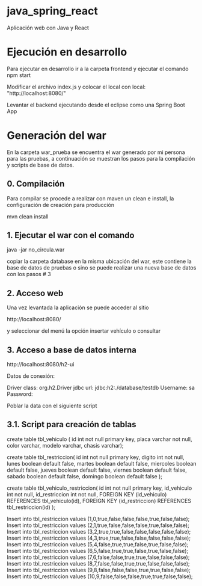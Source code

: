 # java_spring_react
Aplicación web con Java y React

# Ejecución en desarrollo
Para ejecutar en desarrollo ir a la carpeta frontend y ejecutar el comando 
npm start

Modificar el archivo index.js y colocar el local con 
local: "http://localhost:8080/"

Levantar el backend ejecutando desde el eclipse como una Spring Boot App

# Generación del war
En la carpeta war_prueba se encuentra el war generado por mi persona para las pruebas, a continuación se muestran los pasos para la compilación y scripts de base de datos.

## 0. Compilación
Para compilar se procede a realizar con maven un clean e install, la configuración de creación para producción

mvn clean install

## 1. Ejecutar el war con el comando
java -jar no_circula.war

copiar la carpeta database en la misma ubicación del war, este contiene la base de datos de pruebas o sino se puede realizar una nueva base de datos con los pasos # 3

## 2. Acceso web
Una vez levantada la aplicación se puede acceder al sitio

http://localhost:8080/

y seleccionar del menú la opción insertar vehículo o consultar

## 3. Acceso a base de datos interna
http://localhost:8080/h2-ui

Datos de conexión:

Driver class: org.h2.Driver
jdbc url: jdbc:h2:./database/testdb
Username: sa
Password: <dejar en blanco>

Poblar la data con el siguiente script

## 3.1. Script para creación de tablas
create table tbl_vehiculo (
id int not null primary key,
placa varchar not null,
color varchar,
modelo varchar,
chasis varchar);

create table tbl_restriccion( 
id int not null primary key,
digito int not null,
lunes boolean default false,
martes boolean default false,
miercoles boolean default false,
jueves boolean default false,
viernes boolean default false,
sabado boolean default false,
domingo boolean default false
);

create table tbl_vehiculo_restriccion( 
id int not null primary key,
id_vehiculo int not null,
id_restriccion int not null,
FOREIGN KEY (id_vehiculo) REFERENCES tbl_vehiculo(id),
FOREIGN KEY (id_restriccion) REFERENCES tbl_restriccion(id)
);


Insert into tbl_restriccion values (1,0,true,false,false,false,true,false,false);
Insert into tbl_restriccion values (2,1,true,false,false,false,true,false,false);
Insert into tbl_restriccion values (3,2,true,true,false,false,false,false,false);
Insert into tbl_restriccion values (4,3,true,true,false,false,false,false,false);
Insert into tbl_restriccion values (5,4,false,true,true,false,true,false,false);
Insert into tbl_restriccion values (6,5,false,true,true,false,true,false,false);
Insert into tbl_restriccion values (7,6,false,false,true,true,false,false,false);
Insert into tbl_restriccion values (8,7,false,false,true,true,false,false,false);
Insert into tbl_restriccion values (9,8,false,false,false,true,true,false,false);
Insert into tbl_restriccion values (10,9,false,false,false,true,true,false,false);

